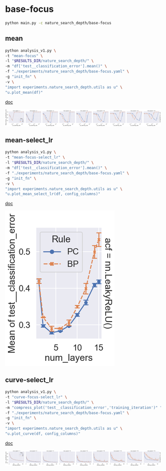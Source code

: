 # base-focus

```bash
python main.py -c nature_search_depth/base-focus
```

## mean

```bash
python analysis_v1.py \
-t "mean-focus" \
-l "$RESULTS_DIR/nature_search_depth/" \
-m "df['test__classification_error'].mean()" \
-f "./experiments/nature_search_depth/base-focus.yaml" \
-g "init_fn" \
-v \
"import experiments.nature_search_depth.utils as u" \
"u.plot_mean(df)"
```

[doc](./mean-focus.md)

![](./mean-focus-torch_nn_init_xavier_normal.png)

## mean-select_lr

```bash
python analysis_v1.py \
-t "mean-focus-select_lr" \
-l "$RESULTS_DIR/nature_search_depth/" \
-m "df['test__classification_error'].mean()" \
-f "./experiments/nature_search_depth/base-focus.yaml" \
-g "init_fn" \
-v \
"import experiments.nature_search_depth.utils as u" \
"u.plot_mean_select_lr(df, config_columns)"
```

[doc](./mean-focus-select_lr.md)

![](./mean-focus-select_lr-torch_nn_init_xavier_normal.png)

## curve-select_lr

```bash
python analysis_v1.py \
-t "curve-focus-select_lr" \
-l "$RESULTS_DIR/nature_search_depth/" \
-m "compress_plot('test__classification_error','training_iteration')" "df['test__classification_error'].mean()" \
-f "./experiments/nature_search_depth/base-focus.yaml" \
-g "init_fn" \
-v \
"import experiments.nature_search_depth.utils as u" \
"u.plot_curve(df, config_columns)"
```

[doc](./curve-focus-select_lr.md)

![](./curve-focus-select_lr-torch_nn_init_xavier_normal.png)
